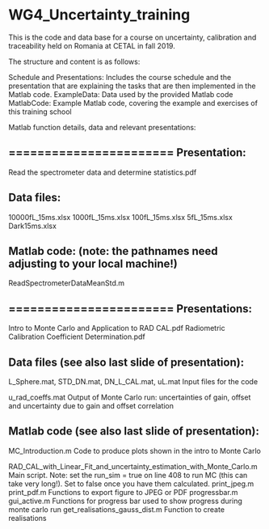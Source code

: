 # WG4_Uncertainty_training

This is the code and data base for a course on uncertainty, calibration and traceability held on Romania at CETAL in fall 2019.


The structure and content is as follows:

Schedule and Presentations: Includes the course schedule and the presentation that are explaining the tasks that are then implemented in the Matlab code.
ExampleData: Data used by the provided Matlab code
MatlabCode: Example Matlab code, covering the example and exercises of this training school

Matlab function details, data and relevant presentations:


=======================
Presentation: 
-----------------------
Read the spectrometer data and determine statistics.pdf

Data files: 
-----------------------
10000fL_15ms.xlsx
1000fL_15ms.xlsx
100fL_15ms.xlsx
5fL_15ms.xlsx
Dark15ms.xlsx

Matlab code: (note: the pathnames need adjusting to your local machine!)
-----------------------
ReadSpectrometerDataMeanStd.m


=======================
Presentations: 
-----------------------
Intro to Monte Carlo and Application to RAD CAL.pdf
Radiometric Calibration Coefficient Determination.pdf


Data files (see also last slide of presentation): 
-----------------------

L_Sphere.mat, STD_DN.mat, DN_L_CAL.mat, uL.mat		Input files for the code

u_rad_coeffs.mat		Output of Monte Carlo run: uncertainties of gain, offset and uncertainty due to gain and offset correlation


Matlab code (see also last slide of presentation): 
-----------------------
MC_Introduction.m		Code to produce plots shown in the intro to Monte Carlo

RAD_CAL_with_Linear_Fit_and_uncertainty_estimation_with_Monte_Carlo.m		Main script. Note: set the run_sim = true on line 408 to run MC (this can take very long!). Set to false once you have them calculated.
print_jpeg.m print_pdf.m		Functions to export figure to JPEG or PDF
progressbar.m gui_active.m		Functions for progress bar used to show progress during monte carlo run
get_realisations_gauss_dist.m	Function to create realisations



